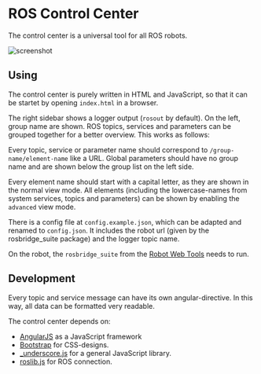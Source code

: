 # ROS Control Center

The control center is a universal tool for all ROS robots.

![screenshot](https://github.com/gaug-cns/ros-control-center/master/images/screenshot.png)


## Using

The control center is purely written in HTML and JavaScript, so that it can be startet by opening `index.html` in a browser.

The right sidebar shows a logger output (`rosout` by default). On the left, group name are shown. ROS topics, 
services and parameters can be grouped together for a better overview. This works as follows:

Every topic, service or parameter name should correspond to `/group-name/element-name` like a URL. 
Global parameters should have no group name and are shown below the group list on the left side. 

Every element name should start with a capital letter, as they are shown in the normal view mode.
All elements (including the lowercase-names from system services, topics and parameters) can be shown by enabling the `advanced` view mode.


There is a config file at `config.example.json`, which can be adapted and renamed to `config.json`. 
It includes the robot url (given by the rosbridge_suite package) and the logger topic name.

On the robot, the `rosbridge_suite` from the [Robot Web Tools](http://robotwebtools.org) needs to run.


## Development

Every topic and service message can have its own angular-directive. In this way, all data can be formatted very readable.

The control center depends on:

- [AngularJS](https://www.angularjs.org) as a JavaScript framework
- [Bootstrap](http://getbootstrap.com) for CSS-designs.
- [_underscore.js](http://underscorejs.org) for a general JavaScript library.
- [roslib.js](http://robotwebtools.org) for ROS connection. 